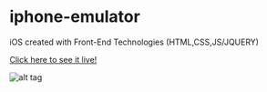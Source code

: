 # iphone-emulator
iOS created with Front-End Technologies (HTML,CSS,JS/JQUERY)

[Click here to see it live!](https://www.github.com)

![alt tag](https://github.com/kennybatista/iphone-emulator)
